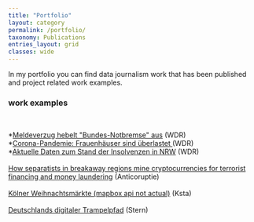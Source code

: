 ```yaml
---
title: "Portfolio"
layout: category
permalink: /portfolio/
taxonomy: Publications
entries_layout: grid
classes: wide
---
```

In my portfolio you can find data journalism work that has been published and project related work examples.

### work examples
<br>
 
*[Meldeverzug hebelt "Bundes-Notbremse" aus](https://www1.wdr.de/nachrichten/corona-ueberlastete-frauenhaeuser-100.html)
(WDR)<br />
*[Corona-Pandemie: Frauenhäuser sind überlastet ](https://www1.wdr.de/nachrichten/corona-ueberlastete-frauenhaeuser-100.html)
(WDR)<br />
*[Aktuelle Daten zum Stand der Insolvenzen in NRW](https://www1.wdr.de/nachrichten/wirtschaft/insolvenzzahlen-nrw-100.html)
(WDR)<br />
<br>
[How separatists in breakaway regions mine cryptocurrencies for terrorist financing and money laundering](https://anticoruptie.md/en/investigations/economic//how-separatists-in-breakaway-regions-mine-cryptocurrencies-for-terrorist-financing-and-money-laundering)
(Anticoruptie)<br />
<br>
[Kölner Weihnachtsmärkte (mapbox api not actual)](https://nashtash.github.io/markte/)
(Ksta)<br />
<br>
[Deutschlands digitaler Trampelpfad](https://www.stern.de/digital/online/dsl-verfuegbarkeit--so-langsam-ist-das-internet-in-deutschland-8200690.html)
(Stern)<br />